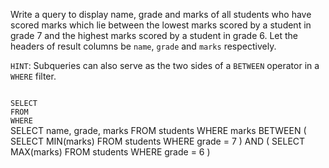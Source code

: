 Write a query to display name, grade and marks of all students who have scored marks which lie between the lowest marks scored by a student in grade 7 and the highest marks scored by a student in grade 6. Let the headers of result columns be `name`, `grade` and `marks` respectively.

`HINT`: Subqueries can also serve as the two sides of a `BETWEEN` operator in a `WHERE` filter.



<codeblock language="sql" dbName="students2-v3.db" type="exercise" testMode="fixedInput">
<code>
SELECT 
FROM
WHERE
</code>

<solution>
SELECT name, grade, marks
FROM   students
WHERE  marks BETWEEN (
                        SELECT MIN(marks)
                        FROM   students
                        WHERE  grade = 7
                     )
                     AND
                     (
                        SELECT MAX(marks)
                        FROM   students
                        WHERE  grade = 6
                     )
</solution>
</codeblock>